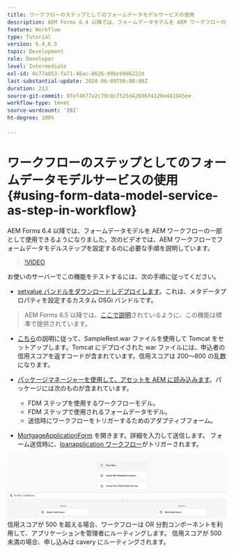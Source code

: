 ```yaml
---
title: ワークフローのステップとしてのフォームデータモデルサービスの使用
description: AEM Forms 6.4 以降では、フォームデータモデルを AEM ワークフローの一部として使用できるようになりました。次のビデオでは、AEM ワークフローでフォームデータモデルステップを設定するのに必要な手順を説明しています。
feature: Workflow
type: Tutorial
version: 6.4,6.5
topic: Development
role: Developer
level: Intermediate
exl-id: 0c77a853-fa71-46ac-8626-99bc69d6222d
last-substantial-update: 2020-06-09T00:00:00Z
duration: 213
source-git-commit: 9fef4b77a2c70c8cf525d42686f4120e481945ee
workflow-type: tm+mt
source-wordcount: '261'
ht-degree: 100%

---
```


# ワークフローのステップとしてのフォームデータモデルサービスの使用 {#using-form-data-model-service-as-step-in-workflow}

AEM Forms 6.4 以降では、フォームデータモデルを AEM ワークフローの一部として使用できるようになりました。次のビデオでは、AEM ワークフローでフォームデータモデルステップを設定するのに必要な手順を説明しています。


>[!VIDEO](https://video.tv.adobe.com/v/21719?quality=12&learn=on)

お使いのサーバーでこの機能をテストするには、次の手順に従ってください。
* [setvalue バンドルをダウンロードしデプロイします](/help/forms/assets/common-osgi-bundles/SetValueApp.core-1.0-SNAPSHOT.jar)。これは、メタデータプロパティを設定するカスタム OSGi バンドルです。
>AEM Forms 6.5 以降では、[ここで説明](form-data-model-service-as-step-in-aem65-workflow-video-use.md)されているように、この機能は標準で提供されています。

*  [こちら](https://experienceleague.adobe.com/docs/experience-manager-learn/forms/ic-print-channel-tutorial/introduction.html?lang=ja)の説明に従って、SampleRest.war ファイルを使用して Tomcat をセットアップします。Tomcat にデプロイされた war ファイルには、申込者の信用スコアを返すコードが含まれています。信用スコアは 200～800 の乱数になります。

* [パッケージマネージャーを使用して、アセットを AEM に読み込みます](assets/invoke-fdm-as-service-step.zip)。パッケージには次のものが含まれています。

   * FDM ステップを使用するワークフローモデル。
   * FDM ステップで使用されるフォームデータモデル。
   * 送信時にワークフローをトリガーするためのアダプティブフォーム。
* [MortgageApplicationForm](http://localhost:4502/content/dam/formsanddocuments/loanapplication/jcr:content?wcmmode=disabled) を開きます。詳細を入力して送信します。 フォーム送信時に、[loanapplication ワークフロー](http://http://localhost:4502/editor.html/conf/global/settings/workflow/models/LoanApplication2.html)がトリガーされます。

![ ワークフロー ](assets/fdm-as-service-step-workflow.PNG)
信用スコアが 500 を超える場合、ワークフローは OR 分割コンポーネントを利用して、アプリケーションを管理者にルーティングします。 信用スコアが 500 未満の場合、申し込みは cavery にルーティングされます。
